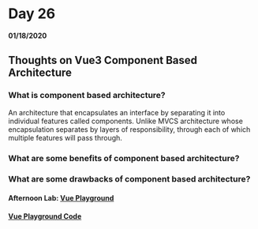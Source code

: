 # Day 26
__01/18/2020__

## Thoughts on Vue3 Component Based Architecture

### What is component based architecture?
An architecture that encapsulates an interface by separating it into individual features called components.  Unlike MVCS architecture whose encapsulation separates by layers of responsibility, through each of which multiple features will pass through.

### What are some benefits of component based architecture?


### What are some drawbacks of component based architecture?


#### Afternoon Lab: [Vue Playground](https://trevor-r-allen.github.io/vue-playground/)
####                [Vue Playground Code](https://github.com/trevor-r-allen/vue-playground)